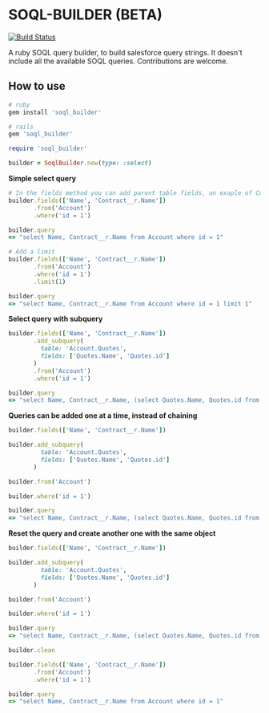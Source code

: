 # SOQL-BUILDER (BETA)

[![Build Status](https://travis-ci.org/AlexAvlonitis/soql-builder.svg?branch=master)](https://travis-ci.org/AlexAvlonitis/soql-builder)

A ruby SOQL query builder, to build salesforce query strings.
It doesn't include all the available SOQL queries.
Contributions are welcome.

## How to use

```ruby
# ruby
gem install 'soql_builder'

# rails
gem 'soql_builder'
```

```ruby
require 'soql_builder'

builder = SoqlBuilder.new(type: :select)
```

**Simple select query**
```ruby
# In the fields method you can add parent table fields, an exaple of Contract__r.Name below
builder.fields(['Name', 'Contract__r.Name'])
       .from('Account')
       .where('id = 1')

builder.query
=> "select Name, Contract__r.Name from Account where id = 1"

# Add a limit
builder.fields(['Name', 'Contract__r.Name'])
       .from('Account')
       .where('id = 1')
       .limit(1)

builder.query
=> "select Name, Contract__r.Name from Account where id = 1 limit 1"

```

**Select query with subquery**

```ruby
builder.fields(['Name', 'Contract__r.Name'])
       .add_subquery(
         table: 'Account.Quotes',
         fields: ['Quotes.Name', 'Quotes.id']
       )
       .from('Account')
       .where('id = 1')

builder.query
=> "select Name, Contract__r.Name, (select Quotes.Name, Quotes.id from Account.Quotes) from Account where id = 1"

```

**Queries can be added one at a time, instead of chaining**

```ruby
builder.fields(['Name', 'Contract__r.Name'])

builder.add_subquery(
         table: 'Account.Quotes',
         fields: ['Quotes.Name', 'Quotes.id']
       )

builder.from('Account')

builder.where('id = 1')

builder.query
=> "select Name, Contract__r.Name, (select Quotes.Name, Quotes.id from Account.Quotes) from Account where id = 1"
```

**Reset the query and create another one with the same object**

```ruby
builder.fields(['Name', 'Contract__r.Name'])

builder.add_subquery(
         table: 'Account.Quotes',
         fields: ['Quotes.Name', 'Quotes.id']
       )

builder.from('Account')

builder.where('id = 1')

builder.query
=> "select Name, Contract__r.Name, (select Quotes.Name, Quotes.id from Account.Quotes) from Account where id = 1"

builder.clean

builder.fields(['Name', 'Contract__r.Name'])
       .from('Account')
       .where('id = 1')

builder.query
=> "select Name, Contract__r.Name from Account where id = 1"
```

